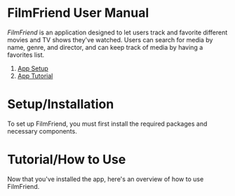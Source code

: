 # FilmFriend User Manual
_FilmFriend_ is an application designed to let users track and favorite different movies and TV shows they've watched. Users can search for media by name, genre, and director, and can keep track of media by having a favorites list. 


1. [App Setup](https://github.com/brandon-rbc/CSE412FinalProject/blob/master/README.md#Setup/Installation)
2. [App Tutorial](https://github.com/brandon-rbc/CSE412FinalProject/blob/master/README.md#Tutorial/How--to--Use)

# Setup/Installation
To set up FilmFriend, you must first install the required packages and necessary components. 



# Tutorial/How to Use
Now that you've installed the app, here's an overview of how to use FilmFriend. 
